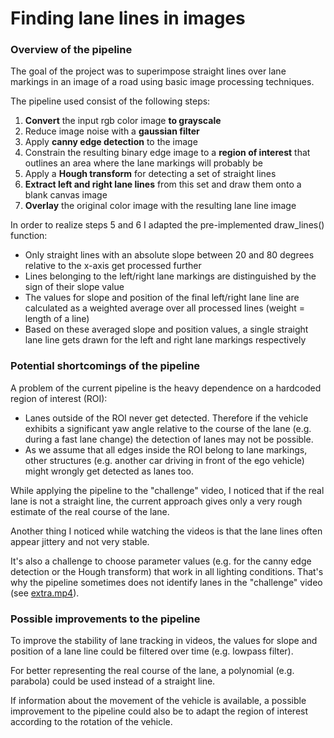 # Finding lane lines in images


### Overview of the pipeline

The goal of the project was to superimpose straight lines over lane markings in an image of a road using basic image processing techniques.

The pipeline used consist of the following steps:

1. **Convert** the input rgb color image **to grayscale**
2. Reduce image noise with a **gaussian filter**
3. Apply **canny edge detection** to the image
4. Constrain the resulting binary edge image to a **region of interest** that outlines an area where the lane markings will probably be
5. Apply a **Hough transform** for detecting a set of straight lines
6. **Extract left and right lane lines** from this set and draw them onto a blank canvas image
7. **Overlay** the original color image with the resulting lane line image 

In order to realize steps 5 and 6 I adapted the pre-implemented draw_lines() function:

- Only straight lines with an absolute slope between 20 and 80 degrees relative to the x-axis get processed further
- Lines belonging to the left/right lane markings are distinguished by the sign of their slope value
- The values for slope and position of the final left/right lane line are calculated as a weighted average over all processed lines (weight = length of a line)
- Based on these averaged slope and position values, a single straight lane line gets drawn for the left and right lane markings respectively


### Potential shortcomings of the pipeline

A problem of the current pipeline is the heavy dependence on a hardcoded region of interest (ROI):
- Lanes outside of the ROI never get detected. Therefore if the vehicle exhibits a significant yaw angle relative to the course of the lane (e.g. during a fast lane change) the detection of lanes may not be possible.
- As we assume that all edges inside the ROI belong to lane markings, other structures (e.g. another car driving in front of the ego vehicle) might wrongly get detected as lanes too.

While applying the pipeline to the "challenge" video, I noticed that if the real lane is not a straight line, the current approach gives only a very rough estimate of the real course of the lane.

Another thing I noticed while watching the videos is that the lane lines often appear jittery and not very stable.

It's also a challenge to choose parameter values (e.g. for the canny edge detection or the Hough transform) that work in all lighting conditions. That's why the pipeline sometimes does not identify lanes in the "challenge" video (see [extra.mp4](/extra.mp4)).


### Possible improvements to the pipeline

To improve the stability of lane tracking in videos, the values for slope and position of a lane line could be filtered over time (e.g. lowpass filter).

For better representing the real course of the lane, a polynomial (e.g. parabola) could be used instead of a straight line. 

If information about the movement of the vehicle is available, a possible improvement to the pipeline could also be to adapt the region of interest according to the rotation of the vehicle.


